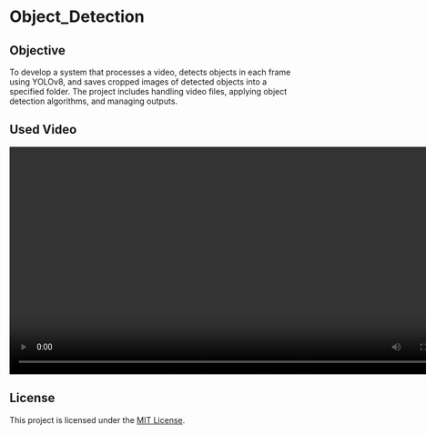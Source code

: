 # Object_Detection

## Objective
To develop a system that processes a video, detects objects in each frame using YOLOv8, and saves cropped images of detected objects into a specified folder. The project includes handling video files, applying object detection algorithms, and managing outputs.

## Used Video
<video width="800" controls>
  <source src="https://drive.google.com/uc?id=1BXn53hXcysQaRNTOjOf4uIwdZfZG3nSF" type="video/mp4">
  Your browser does not support the video tag.
</video>

## License
This project is licensed under the [MIT License](LICENSE).
